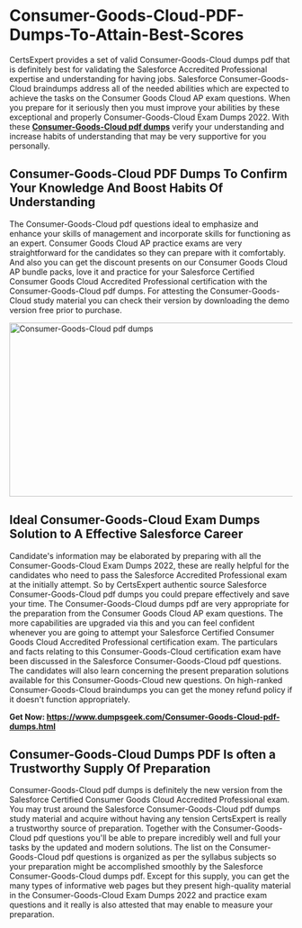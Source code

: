 # Consumer-Goods-Cloud-PDF-Dumps-To-Attain-Best-Scores
<p>CertsExpert provides a set of valid Consumer-Goods-Cloud dumps pdf that is definitely best for validating the Salesforce Accredited Professional expertise and understanding for having jobs. Salesforce Consumer-Goods-Cloud braindumps address all of the needed abilities which are expected to achieve the tasks on the Consumer Goods Cloud AP exam questions. When you prepare for it seriously then you must improve your abilities by these exceptional and properly Consumer-Goods-Cloud Exam Dumps 2022. With these <a href="https://www.dumpsgeek.com/Consumer-Goods-Cloud-pdf-dumps.html"><strong>Consumer-Goods-Cloud pdf dumps</strong></a> verify your understanding and increase habits of understanding that may be very supportive for you personally.</p>
<h2><strong>Consumer-Goods-Cloud PDF Dumps To Confirm Your Knowledge And Boost Habits Of Understanding</strong></h2>
<p>The Consumer-Goods-Cloud pdf questions ideal to emphasize and enhance your skills of management and incorporate skills for functioning as an expert. Consumer Goods Cloud AP practice exams are very straightforward for the candidates so they can prepare with it comfortably. And also you can get the discount presents on our Consumer Goods Cloud AP bundle packs, love it and practice for your Salesforce Certified Consumer Goods Cloud Accredited Professional certification with the Consumer-Goods-Cloud pdf dumps. For attesting the Consumer-Goods-Cloud study material you can check their version by downloading the demo version free prior to purchase.</p>
<p><a href="https://www.dumpsgeek.com/Consumer-Goods-Cloud-pdf-dumps.html"><img src="https://gcdnb.pbrd.co/images/nXa1Eg7poIva.jpg" alt="Consumer-Goods-Cloud pdf dumps" width="550" height="309" /></a></p>
<h2><strong>Ideal Consumer-Goods-Cloud Exam Dumps Solution to A Effective Salesforce Career</strong></h2>
<p>Candidate's information may be elaborated by preparing with all the Consumer-Goods-Cloud Exam Dumps 2022, these are really helpful for the candidates who need to pass the Salesforce Accredited Professional exam at the initially attempt. So by CertsExpert authentic source Salesforce Consumer-Goods-Cloud pdf dumps you could prepare effectively and save your time. The Consumer-Goods-Cloud dumps pdf are very appropriate for the preparation from the Consumer Goods Cloud AP exam questions. The more capabilities are upgraded via this and you can feel confident whenever you are going to attempt your Salesforce Certified Consumer Goods Cloud Accredited Professional certification exam. The particulars and facts relating to this Consumer-Goods-Cloud certification exam have been discussed in the Salesforce Consumer-Goods-Cloud pdf questions. The candidates will also learn concerning the present preparation solutions available for this Consumer-Goods-Cloud new questions. On high-ranked Consumer-Goods-Cloud braindumps you can get the money refund policy if it doesn't function appropriately.</p>
<p><strong>Get Now:&nbsp;<a href="https://www.dumpsgeek.com/Consumer-Goods-Cloud-pdf-dumps.html">https://www.dumpsgeek.com/Consumer-Goods-Cloud-pdf-dumps.html</a></strong></p>
<h2><strong>Consumer-Goods-Cloud Dumps PDF Is often a Trustworthy Supply Of Preparation</strong></h2>
<p>Consumer-Goods-Cloud pdf dumps is definitely the new version from the Salesforce Certified Consumer Goods Cloud Accredited Professional exam. You may trust around the Salesforce Consumer-Goods-Cloud pdf dumps study material and acquire without having any tension CertsExpert is really a trustworthy source of preparation. Together with the Consumer-Goods-Cloud pdf questions you'll be able to prepare incredibly well and full your tasks by the updated and modern solutions. The list on the Consumer-Goods-Cloud pdf questions is organized as per the syllabus subjects so your preparation might be accomplished smoothly by the Salesforce Consumer-Goods-Cloud dumps pdf. Except for this supply, you can get the many types of informative web pages but they present high-quality material in the Consumer-Goods-Cloud Exam Dumps 2022 and practice exam questions and it really is also attested that may enable to measure your preparation.</p>

